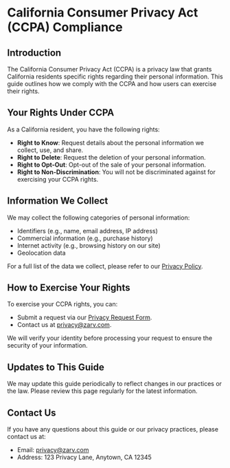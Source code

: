 # California Consumer Privacy Act (CCPA) Compliance

## Introduction

The California Consumer Privacy Act (CCPA) is a privacy law that grants California residents specific rights regarding their personal information. This guide outlines how we comply with the CCPA and how users can exercise their rights.

## Your Rights Under CCPA

As a California resident, you have the following rights:

- **Right to Know**: Request details about the personal information we collect, use, and share.
- **Right to Delete**: Request the deletion of your personal information.
- **Right to Opt-Out**: Opt-out of the sale of your personal information.
- **Right to Non-Discrimination**: You will not be discriminated against for exercising your CCPA rights.

## Information We Collect

We may collect the following categories of personal information:

- Identifiers (e.g., name, email address, IP address)
- Commercial information (e.g., purchase history)
- Internet activity (e.g., browsing history on our site)
- Geolocation data

For a full list of the data we collect, please refer to our [Privacy Policy](../privacy-policy.md).

## How to Exercise Your Rights

To exercise your CCPA rights, you can:

- Submit a request via our [Privacy Request Form](../privacy-request-form.md).
- Contact us at [privacy@zarv.com](mailto:privacy@zarv.com).

We will verify your identity before processing your request to ensure the security of your information.

## Updates to This Guide

We may update this guide periodically to reflect changes in our practices or the law. Please review this page regularly for the latest information.

## Contact Us

If you have any questions about this guide or our privacy practices, please contact us at:

- Email: [privacy@zarv.com](mailto:privacy@zarv.com)
- Address: 123 Privacy Lane, Anytown, CA 12345
